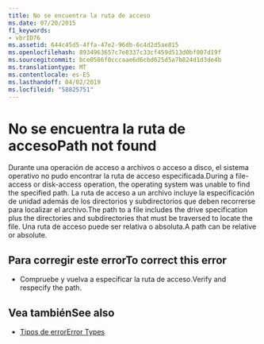 ```yaml
---
title: No se encuentra la ruta de acceso
ms.date: 07/20/2015
f1_keywords:
- vbrID76
ms.assetid: 644c45d5-4ffa-47e2-96db-6c4d2d5ae815
ms.openlocfilehash: 8934963657c7e8337c33cf459d513d0bf007d19f
ms.sourcegitcommit: bce0586f0cccaae6d6cbd625d5a7b824d1d3de4b
ms.translationtype: MT
ms.contentlocale: es-ES
ms.lasthandoff: 04/02/2019
ms.locfileid: "58825751"
---
```

# <a name="path-not-found"></a><span data-ttu-id="465b6-102">No se encuentra la ruta de acceso</span><span class="sxs-lookup"><span data-stu-id="465b6-102">Path not found</span></span>
<span data-ttu-id="465b6-103">Durante una operación de acceso a archivos o acceso a disco, el sistema operativo no pudo encontrar la ruta de acceso especificada.</span><span class="sxs-lookup"><span data-stu-id="465b6-103">During a file-access or disk-access operation, the operating system was unable to find the specified path.</span></span> <span data-ttu-id="465b6-104">La ruta de acceso a un archivo incluye la especificación de unidad además de los directorios y subdirectorios que deben recorrerse para localizar el archivo.</span><span class="sxs-lookup"><span data-stu-id="465b6-104">The path to a file includes the drive specification plus the directories and subdirectories that must be traversed to locate the file.</span></span> <span data-ttu-id="465b6-105">Una ruta de acceso puede ser relativa o absoluta.</span><span class="sxs-lookup"><span data-stu-id="465b6-105">A path can be relative or absolute.</span></span>  
  
## <a name="to-correct-this-error"></a><span data-ttu-id="465b6-106">Para corregir este error</span><span class="sxs-lookup"><span data-stu-id="465b6-106">To correct this error</span></span>  
  
-   <span data-ttu-id="465b6-107">Compruebe y vuelva a especificar la ruta de acceso.</span><span class="sxs-lookup"><span data-stu-id="465b6-107">Verify and respecify the path.</span></span>  
  
## <a name="see-also"></a><span data-ttu-id="465b6-108">Vea también</span><span class="sxs-lookup"><span data-stu-id="465b6-108">See also</span></span>

- [<span data-ttu-id="465b6-109">Tipos de error</span><span class="sxs-lookup"><span data-stu-id="465b6-109">Error Types</span></span>](../../../visual-basic/programming-guide/language-features/error-types.md)
